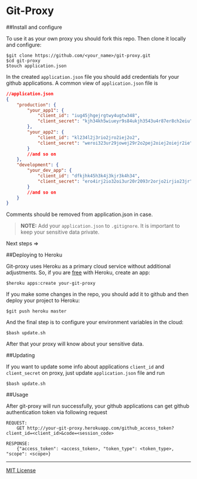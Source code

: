 Git-Proxy
=========

##Install and configure

To use it as your own proxy you should fork this repo. Then clone it locally and configure:
```
$git clone https://github.com/<your_name>/git-proxy.git
$cd git-proxy
$touch application.json
```
In the created `application.json` file you should add credentials for your github applications. A common view of `application.json` file is
```json
//application.json
{
	"production": {
		"your_app1": {
			"client_id": "iug45jhgejrgtwy4ugtw348",
			"client_secret": "kjh34kh5wiueyr9s84ukjh3543u4r87er8ch2eiu"
		},
		"your_app2": {
			"client_id": "kl234l2j3rio2jro2iej2o2",
			"client_secret": "weroi323ur29jowej29r2o2pej2oiej2oiejr2ie"
		}
		//and so on
	},
	"development": {
	    "your_dev_app": {
			"client_id": "dfkjhk45h3k4j3kjr3k4h34",
			"client_secret": "ero4irj2io32oi3ur20r2093r2orjo2irjio23jr"
		}
		//and so on
	}
}
```
Comments should be removed from application.json in case. 

> **NOTE:** Add your `application.json` to `.gitignore`. It is important to keep your sensitive data private.

Next steps =>

##Deploying to Heroku

Git-proxy uses Heroku as a primary cloud service without additional adjustments. So, if you are [free](https://devcenter.heroku.com/articles/quickstart) with Heroku, create an app:
```
$heroku apps:create your-git-proxy
```
If you make some changes in the repo, you should add it to github and then deploy your project to Heroku:
```
$git push heroku master
```
And the final step is to configure your environment variables in the cloud:
```
$bash update.sh
```
After that your proxy will know about your sensitive data.

##Updating

If you want to update some info about applications `client_id` and `client_secret` on proxy, just update `application.json` file and run
```
$bash update.sh
```

##Usage

After git-proxy will run successfully, your github applications can get github authentication token via following request 
```
REQUEST:
    GET http://your-git-proxy.herokuapp.com/github_access_token?client_id=<client_id>&code=<session_code>

RESPONSE:
    {"access_token": <access_token>, "token_type": <token_type>, "scope": <scope>}
```

---
[MIT License](https://github.com/krispo/git-proxy/blob/master/LICENSE)